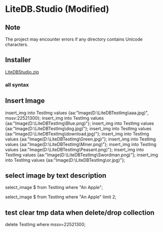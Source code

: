 # LiteDB.Studio (Modified)

## Note

The project may encounter errors if any directory contains Unicode characters.

## Installer
[LiteDBStudio.zip](https://github.com/tanthcstt/mod-lite-db/files/15283713/LiteDBStudio.zip)


### all syntax

## Insert Image
insert_img into TestImg values {aa:"Image(D:\\LiteDBTestImg\\aaa.jpg)", mssv:22521300};
insert_img into TestImg values {aa:"Image(D:\\LiteDBTestImg\\Blue.png)"};
insert_img into TestImg values {aa:"Image(D:\\LiteDBTestImg\\dog.jpg)"};
insert_img into TestImg values {aa:"Image(D:\\LiteDBTestImg\\download.jpg)"};
insert_img into TestImg values {aa:"Image(D:\\LiteDBTestImg\\Green.jpg)"};
insert_img into TestImg values {aa:"Image(D:\\LiteDBTestImg\\Miner.png)"};
insert_img into TestImg values {aa:"Image(D:\\LiteDBTestImg\\Peasant.png)"};
insert_img into TestImg values {aa:"Image(D:\\LiteDBTestImg\\Swordman.png)"};
insert_img into TestImg values {aa:"Image(D:\\LiteDBTestImg\\or.jpg)"};

## select image by text description
select_image $ from TestImg where "An Apple";

select_image $ from TestImg where "An Apple" limit 2;





## test clear tmp data when delete/drop collection
delete TestImg where mssv=22521300;
